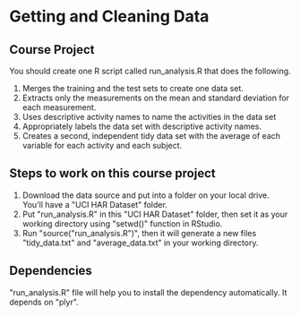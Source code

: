 # Getting and Cleaning Data

## Course Project

You should create one R script called run_analysis.R that does the following.

1. Merges the training and the test sets to create one data set.
2. Extracts only the measurements on the mean and standard deviation for each measurement.
3. Uses descriptive activity names to name the activities in the data set
4. Appropriately labels the data set with descriptive activity names.
5. Creates a second, independent tidy data set with the average of each variable for each activity and each subject.

## Steps to work on this course project

1. Download the data source and put into a folder on your local drive. You'll have a "UCI HAR Dataset" folder.
2. Put "run_analysis.R" in this "UCI HAR Dataset" folder, then set it as your working directory using "setwd()" function in RStudio.
3. Run "source("run_analysis.R")", then it will generate a new files "tidy_data.txt" and "average_data.txt" in your working directory.

## Dependencies

"run_analysis.R" file will help you to install the dependency automatically. It depends on "plyr". 
